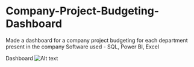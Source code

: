 # Company-Project-Budgeting-Dashboard

Made a dashboard for a company project budgeting for each department present in the company 
Software used - SQL, Power BI, Excel

Dashboard
![Alt text](Company-Project-Budgeting-Dashboard/Dashboard.png)
